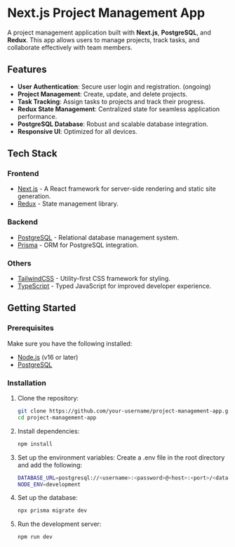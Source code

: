 # Next.js Project Management App

A project management application built with **Next.js**, **PostgreSQL**, and **Redux**. This app allows users to manage projects, track tasks, and collaborate effectively with team members.

## Features

- **User Authentication**: Secure user login and registration. (ongoing)
- **Project Management**: Create, update, and delete projects.
- **Task Tracking**: Assign tasks to projects and track their progress.
- **Redux State Management**: Centralized state for seamless application performance.
- **PostgreSQL Database**: Robust and scalable database integration.
- **Responsive UI**: Optimized for all devices.

## Tech Stack

### Frontend
- [Next.js](https://nextjs.org/) - A React framework for server-side rendering and static site generation.
- [Redux](https://redux.js.org/) - State management library.

### Backend
- [PostgreSQL](https://www.postgresql.org/) - Relational database management system.
- [Prisma](https://www.prisma.io/) - ORM for PostgreSQL integration.

### Others
- [TailwindCSS](https://tailwindcss.com/) - Utility-first CSS framework for styling.
- [TypeScript](https://www.typescriptlang.org/) - Typed JavaScript for improved developer experience.

## Getting Started

### Prerequisites
Make sure you have the following installed:
- [Node.js](https://nodejs.org/) (v16 or later)
- [PostgreSQL](https://www.postgresql.org/)

### Installation

1. Clone the repository:
   ```bash
   git clone https://github.com/your-username/project-management-app.git
   cd project-management-app
   
2. Install dependencies:
   ```bash
   npm install
   
3. Set up the environment variables: Create a .env file in the root directory and add the following:
   ```bash
   DATABASE_URL=postgresql://<username>:<password>@<host>:<port>/<database>
   NODE_ENV=development

4. Set up the database:
   ```bash
   npx prisma migrate dev
   
5. Run the development server:
   ```bash
   npm run dev
